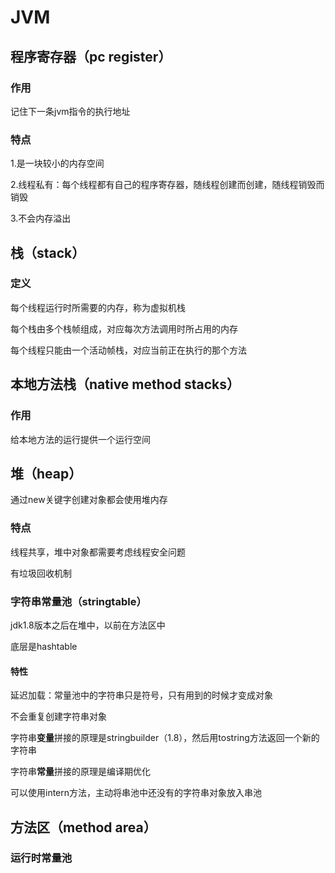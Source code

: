 # JVM

## 程序寄存器（pc register）

### 作用

记住下一条jvm指令的执行地址

### 特点

1.是一块较小的内存空间

2.线程私有：每个线程都有自己的程序寄存器，随线程创建而创建，随线程销毁而销毁

3.不会内存溢出

## 栈（stack）

### 定义

每个线程运行时所需要的内存，称为虚拟机栈

每个栈由多个栈帧组成，对应每次方法调用时所占用的内存

每个线程只能由一个活动帧栈，对应当前正在执行的那个方法

## 本地方法栈（native method stacks）

### 作用

给本地方法的运行提供一个运行空间

## 堆（heap）

通过new关键字创建对象都会使用堆内存

### 特点

线程共享，堆中对象都需要考虑线程安全问题

有垃圾回收机制

### 字符串常量池（stringtable）

jdk1.8版本之后在堆中，以前在方法区中

底层是hashtable

#### 特性

延迟加载：常量池中的字符串只是符号，只有用到的时候才变成对象

不会重复创建字符串对象

字符串**变量**拼接的原理是stringbuilder（1.8），然后用tostring方法返回一个新的字符串

字符串**常量**拼接的原理是编译期优化

可以使用intern方法，主动将串池中还没有的字符串对象放入串池

## 方法区（method area）

### 运行时常量池

